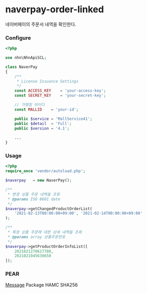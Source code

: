 # naverpay-order-linked  
네이버페이의 주문서 내역을 확인한다.
### Configure
```php
<?php

use nhn\NhnApiSCL;

class NaverPay
{
    /**
     * License Issuance Settings
     */
    const ACCESS_KEY    = 'your-access-key';
    const SECRET_KEY    = 'your-secret-key';

    // 가맹점 아이디
    const MALLID    = 'your-id';

    public $service = 'MallService41';
    public $detail  = 'Full';
    public $version = '4.1';
    
    ...
}
```
### Usage
```php
<?php
require_once 'vendor/autoload.php';

$naverpay   = new NaverPay();

/**
 * 변경 상품 주문 내역을 조회
 * @params ISO 8601 date
 */
$naverpay->getChangedProductOrderList(
    '2021-02-13T00:00:00+09:00', '2021-02-14T00:00:00+09:00'
);

/**
 * 특정 상품 주문에 대한 상세 내역을 조회
 * @params array 상품주문번호
 */
$naverpay->getProductOrderInfoList([
    2021021270617780,
    2021021045630650
]);
```

### PEAR
[Message](https://pear.php.net/package/Message) Package HAMC SHA256








